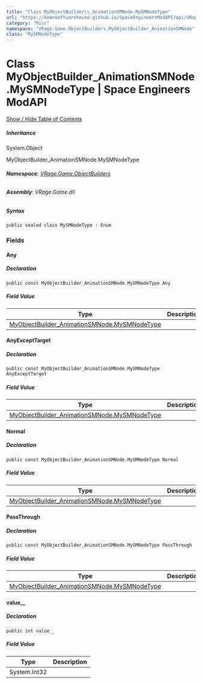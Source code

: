 ```yaml
---
title: "Class MyObjectBuilder\\_AnimationSMNode.MySMNodeType"
url: "https://keensoftwarehouse.github.io/SpaceEngineersModAPI/api/VRage.Game.ObjectBuilders.MyObjectBuilder_AnimationSMNode.MySMNodeType.html"
category: "Misc"
namespace: "VRage.Game.ObjectBuilders.MyObjectBuilder_AnimationSMNode"
class: "MySMNodeType"
---
```


# Class MyObjectBuilder\_AnimationSMNode.MySMNodeType | Space Engineers ModAPI

[Show / Hide Table of Contents](#sidetoggle)

##### Inheritance

System.Object

MyObjectBuilder\_AnimationSMNode.MySMNodeType

###### **Namespace**: [VRage.Game.ObjectBuilders](https://keensoftwarehouse.github.io/SpaceEngineersModAPI/api/VRage.Game.ObjectBuilders.html)

###### **Assembly**: VRage.Game.dll

##### Syntax

```
public sealed class MySMNodeType : Enum
```

### Fields

#### Any

##### Declaration

```
public const MyObjectBuilder_AnimationSMNode.MySMNodeType Any
```

##### Field Value

| Type | Description |
| --- | --- |
| [MyObjectBuilder\_AnimationSMNode.MySMNodeType](https://keensoftwarehouse.github.io/SpaceEngineersModAPI/api/VRage.Game.ObjectBuilders.MyObjectBuilder_AnimationSMNode.MySMNodeType.html) |     |

#### AnyExceptTarget

##### Declaration

```
public const MyObjectBuilder_AnimationSMNode.MySMNodeType AnyExceptTarget
```

##### Field Value

| Type | Description |
| --- | --- |
| [MyObjectBuilder\_AnimationSMNode.MySMNodeType](https://keensoftwarehouse.github.io/SpaceEngineersModAPI/api/VRage.Game.ObjectBuilders.MyObjectBuilder_AnimationSMNode.MySMNodeType.html) |     |

#### Normal

##### Declaration

```
public const MyObjectBuilder_AnimationSMNode.MySMNodeType Normal
```

##### Field Value

| Type | Description |
| --- | --- |
| [MyObjectBuilder\_AnimationSMNode.MySMNodeType](https://keensoftwarehouse.github.io/SpaceEngineersModAPI/api/VRage.Game.ObjectBuilders.MyObjectBuilder_AnimationSMNode.MySMNodeType.html) |     |

#### PassThrough

##### Declaration

```
public const MyObjectBuilder_AnimationSMNode.MySMNodeType PassThrough
```

##### Field Value

| Type | Description |
| --- | --- |
| [MyObjectBuilder\_AnimationSMNode.MySMNodeType](https://keensoftwarehouse.github.io/SpaceEngineersModAPI/api/VRage.Game.ObjectBuilders.MyObjectBuilder_AnimationSMNode.MySMNodeType.html) |     |

#### value\_\_

##### Declaration

```
public int value__
```

##### Field Value

| Type | Description |
| --- | --- |
| System.Int32 |     |
